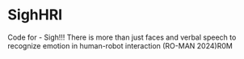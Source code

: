# SighHRI
Code for  - Sigh!!! There is more than just faces and verbal speech to recognize emotion in human-robot interaction (RO-MAN 2024)R0M
